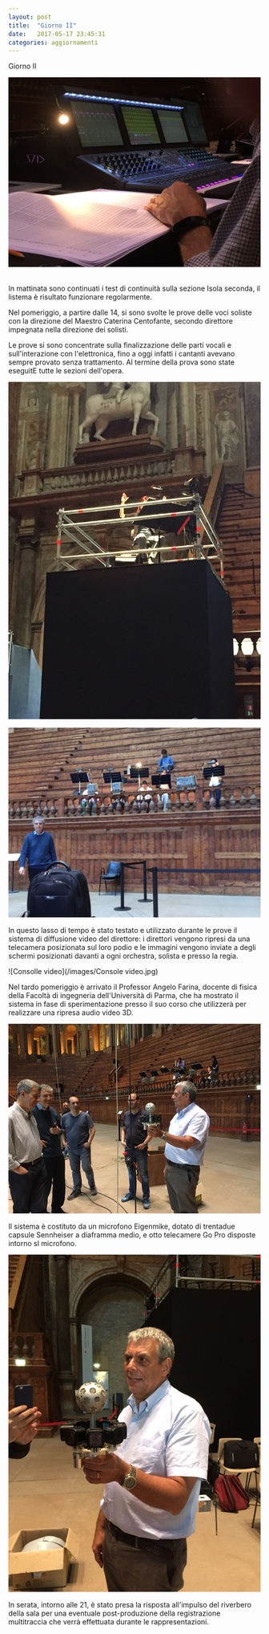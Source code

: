 ```yaml
---
layout: post
title:  "Giorno II"
date:   2017-05-17 23:45:31 
categories: aggiornamenti
---
```


Giorno II


![Consolle](/images/Console.jpg)
​


In mattinata sono continuati i test di continuità sulla sezione Isola seconda, il listema è risultato funzionare regolarmente.

Nel pomeriggio, a partire dalle 14, si sono svolte le prove delle voci soliste con la direzione del Maestro Caterina Centofante, secondo direttore impegnata nella direzione dei solisti. 

Le prove si sono concentrate sulla finalizzazione delle parti vocali e sull'interazione con l'elettronica, fino a oggi infatti i cantanti avevano sempre provato senza trattamento. Al termine della prova sono state eseguitE tutte le sezioni dell'opera.



![Direttore](/images/Direttrice.jpg)





![Cantanti](/images/Cantanti.jpg)



In questo lasso di tempo è stato testato e utilizzato durante le prove il sistema di diffusione video del direttore: i direttori vengono ripresi da una telecamera posizionata sul loro podio e le immagini vengono inviate a degli schermi posizionati davanti a ogni orchestra, solista e presso la regia.



![Consolle video](/images/Console video.jpg)



Nel tardo pomeriggio è arrivato il Professor Angelo Farina, docente di fisica della Facoltà di ingegneria dell'Università di Parma, che ha mostrato il sistema in fase di sperimentazione presso il suo corso che utilizzerà per realizzare una ripresa audio video 3D. 



![Farina](/images/Farina.jpg)





Il sistema è costituto da un microfono Eigenmike, dotato di trentadue capsule Sennheiser a diaframma medio, e  otto telecamere Go Pro disposte intorno sl microfono.


![Sistema_Audiovideo](/images/telecamera.jpg)


In serata, intorno alle 21, è stato presa la risposta all'impulso del riverbero della sala per una eventuale post-produzione della registrazione multitraccia che verrà effettuata durante le rappresentazioni.



